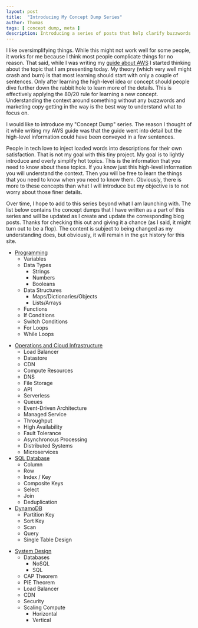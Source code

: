```yaml
---
layout: post
title:  "Introducing My Concept Dump Series"
author: Thomas
tags: [ concept dump, meta ]
description: Introducing a series of posts that help clarify buzzwords and hyped-up topics.
---
```


I like oversimplifying things. While this might not work well for some people, it works for me because I think most people complicate things for no reason. That said, while I was writing my [guide about AWS](/blog/gtbwsa-chapter-1-introduction) I started thinking about the topic that I am presenting today. My theory (which very well might crash and burn) is that most learning should start with only a couple of sentences. Only after learning the high-level idea or concept should people dive further down the rabbit hole to learn more of the details. This is effectively applying the 80/20 rule for learning a new concept. Understanding the context around something without any buzzwords and marketing copy getting in the way is the best way to understand what to focus on.

I would like to introduce my "Concept Dump" series. The reason I thought of it while writing my AWS guide was that the guide went into detail but the high-level information could have been conveyed in a few sentences.

People in tech love to inject loaded words into descriptions for their own satisfaction. That is not my goal with this tiny project. My goal is to lightly introduce and overly simplify hot topics. This is the information that you need to know about these topics. If you know just this high-level information you will understand the context. Then you will be free to learn the things that you need to know when you need to know them. Obviously, there is more to these concepts than what I will introduce but my objective is to not worry about those finer details.

Over time, I hope to add to this series beyond what I am launching with. The list below contains the concept dumps that I have written as a part of this series and will be updated as I create and update the corresponding blog posts. Thanks for checking this out and giving it a chance (as I said, it might turn out to be a flop). The content is subject to being changed as my understanding does, but obviously, it will remain in the `git` history for this site.

- [Programming](/blog/concept-dump-programming)
  - Variables
  - Data Types
    - Strings
    - Numbers
    - Booleans
  - Data Structures
    - Maps/Dictionaries/Objects
    - Lists/Arrays
  - Functions
  - If Conditions
  - Switch Conditions
  - For Loops
  - While Loops
<!-- - APIs -->
<!-- - Git -->
<!-- - SDLC -->
  <!-- - Agile -->
  <!-- - Testing -->
  <!-- - CI/CD -->
- [Operations and Cloud Infrastructure](/blog/concept-dump-operations-and-cloud-infrastructure)
  - Load Balancer
  - Datastore
  - CDN
  - Compute Resources
  - DNS
  - File Storage
  - API
  - Serverless
  - Queues
  - Event-Driven Architecture
  - Managed Service
  - Throughput
  - High Availability
  - Fault Tolerance
  - Asynchronous Processing
  - Distributed Systems
  - Microservices
- [SQL Database](/blog/concept-dump-sql-database)
  - Column
  - Row
  - Index / Key
  - Composite Keys
  - Select
  - Join
  - Deduplication
- [DynamoDB](/blog/concept-dump-dynamodb)
  - Partition Key
  - Sort Key
  - Scan
  - Query
  - Single Table Design
<!-- - Microservices -->
  <!-- - Patterns -->
  <!-- - Queues -->
- [System Design](/blog/concept-dump-system-design)
  - Databases
    - NoSQL
    - SQL
  - CAP Theorem
  - PIE Theorem
  - Load Balancer
  - CDN
  - Security
  - Scaling Compute
    - Horizontal
    - Vertical
<!-- - K8S -->
  <!-- - Distro -->
  <!-- - Pod -->
  <!-- - Replica Set -->